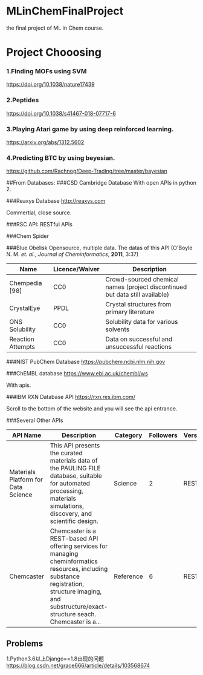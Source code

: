 # MLinChemFinalProject
the final project of ML in Chem course.

# Project Chooosing
### 1.Finding MOFs using SVM
https://doi.org/10.1038/nature17439
### 2.Peptides
https://doi.org/10.1038/s41467-018-07717-6
### 3.Playing Atari game by using deep reinforced learning.
https://arxiv.org/abs/1312.5602
### 4.Predicting BTC by using beyesian.
https://github.com/Rachnog/Deep-Trading/tree/master/bayesian

##From Databases:
###CSD Cambridge Database
With open APIs in python 2.

###Reaxys Database
http://reaxys.com

Commertial, close source.

###RSC API: RESTful APIs

###Chem Spider

###Blue Obelisk
Opensource, multiple data. The datas of this API 
(O'Boyle N. M. *et. al.*, *Journal of Cheminformatics*, **2011**, 3:37)

| Name | Licence/Waiver | Description |
| ----- | -------   | -------   |
|Chempedia [98]	|CC0	|Crowd-sourced chemical names (project discontinued but data still available)|
|CrystalEye	|PPDL	|Crystal structures from primary literature|
|ONS Solubility	|CC0	|Solubility data for various solvents |
|Reaction Attempts	|CC0	|Data on successful and unsuccessful reactions |

###NIST PubChem Database
https://pubchem.ncbi.nlm.nih.gov

###ChEMBL database
https://www.ebi.ac.uk/chembl/ws

With apis.

###IBM RXN Database API
https://rxn.res.ibm.com/

Scroll to the bottom of the website and you will see the api entrance.

###Several Other APIs

|API Name	|Description	|Category	|Followers	|Versions|
|----   |----   |----   |----   |----   |
|Materials Platform for Data Science	|This API presents the curated materials data of the PAULING FILE database, suitable for automated processing, materials simulations, discovery, and scientific design.	|Science	|2	|REST v0|
|Chemcaster	|Chemcaster is a REST-based API offering services for managing cheminformatics resources, including substance registration, structure imaging, and substructure/exact-structure seach. Chemcaster is a...	|Reference	|6	|REST|


## Problems
1.Python3.6以上Django==1.8出现的问题
https://blog.csdn.net/grace666/article/details/103568674
